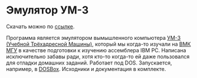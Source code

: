 # Эмулятор УМ-3

Скачать можно по [ссылке](https://github.com/dainiak/em3/releases/tag/release).

Программа является эмулятором вымышленного компьютера [УМ-3 (Учебной Трёхадресной Машины)](http://arch.cs.msu.su/Text/Chapter_03.pdf), который мы когда-то изучали на [ВМК МГУ](http://cs.msu.ru/) в качестве подготовки к изучению ассемблера IBM PC. Написана исключительно забавы ради, хотя кто-то когда-то ей даже пользовался для отладки домашних заданий. Работает под DOS. Запускается, например, в [DOSBox](http://www.dosbox.com/). Исходники и документация в комплекте.
